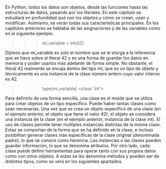 En Python, todos los datos son objetos, desde las funciones hasta las estructuras
de datos, pasando por los literales. En este capítulo se estudiará
en profundidad qué son los objetos y cómo se crean, usan y modifican.
Asimismo, se verán todas sus características principales.
En los capítulos anteriores se hablaba de las asignaciones y de las variables
como en el siguiente ejemplo:

>>> mi_variable = int(42)

Dijimos que mi_variable es solo el nombre que se le otorga a la referencia
que se hace sobre el literal 42 y es una forma de guardar los datos
en memoria y poder usarlos más adelante de forma simple. No obstante, el
literal 42 realmente se encaja dentro del tipo int, que es un tipo de objeto
y técnicamente es una instancia de la clase número entero cuyo valor interno
es 42.
>>> type(mi_variable)
<class 'int'>

Para definirlo de una forma sencilla, una clase es el molde que se utiliza
para crear objetos de un tipo específico. Puede haber tantas clases como
sean necesarias. Una vez que se crea un objeto específico de una clase (en
el ejemplo anterior, el objeto que tiene el valor 42), el objeto se considera
una instancia de la clase (en el ejemplo anterior, instancia de la clase int).
El uso de clases permite tener múltiples instancias distintas de la misma
clase. Estas se comportan de la forma que se ha definido en la clase, e incluso
posibilitan generar clases más específicas de la clase original (denominada
padre), lo que se conoce como herencia.
Las instancias o las clases pueden guardar información, lo que se denomina
atributos. Por otro lado, cada clase puede definir herramientas para operar
tanto con sus propios datos como con otros objetos. A estas se les denomina
métodos y pueden ser de distintos tipos, como se verá en los siguientes
apartados.